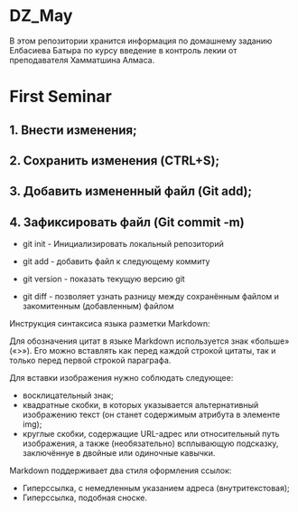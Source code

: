 # DZ_May

В этом репозитории хранится информация по домашнему заданию Елбасиева Батыра по курсу введение в контроль лекии от преподавателя Хамматшина Алмаса.

# First Seminar

## 1. Внести изменения;

## 2. Сохранить изменения (CTRL+S);

## 3. Добавить измененный файл (Git add);

## 4. Зафиксировать файл (Git commit -m)

- git init - Инициализировать локальный репозиторий

* git add - добавить файл к следующему коммиту

* git version - показать текущую версию git

* git diff - позволяет узнать разницу между сохранённым файлом и закомитенным (добавленным) файлом

Инструкция синтаксиса языка разметки Markdown:

Для обозначения цитат в языке Markdown используется знак «больше» («>»). Его можно вставлять как перед каждой строкой цитаты, так и только перед первой строкой параграфа.

Для вставки изображения нужно соблюдать следующее:

- восклицательный знак;
- квадратные скобки, в которых указывается альтернативный изображению текст (он станет содержимым атрибута в элементе img);
- круглые скобки, содержащие URL-адрес или относительный путь изображения, а также (необязательно) всплывающую подсказку, заключённуе в двойные или одиночные кавычки.

Markdown поддерживает два стиля оформления ссылок:

- Гиперссылка, с немедленным указанием адреса (внутритекстовая);
- Гиперссылка, подобная сноске.
